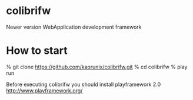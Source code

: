 colibrifw
=========

Newer version WebApplication development framework

How to start
============

% git clone https://github.com/kaorunix/colibrifw.git
% cd colibrifw
% play run

Before executing colibrifw you should install playframework 2.0
http://www.playframework.org/